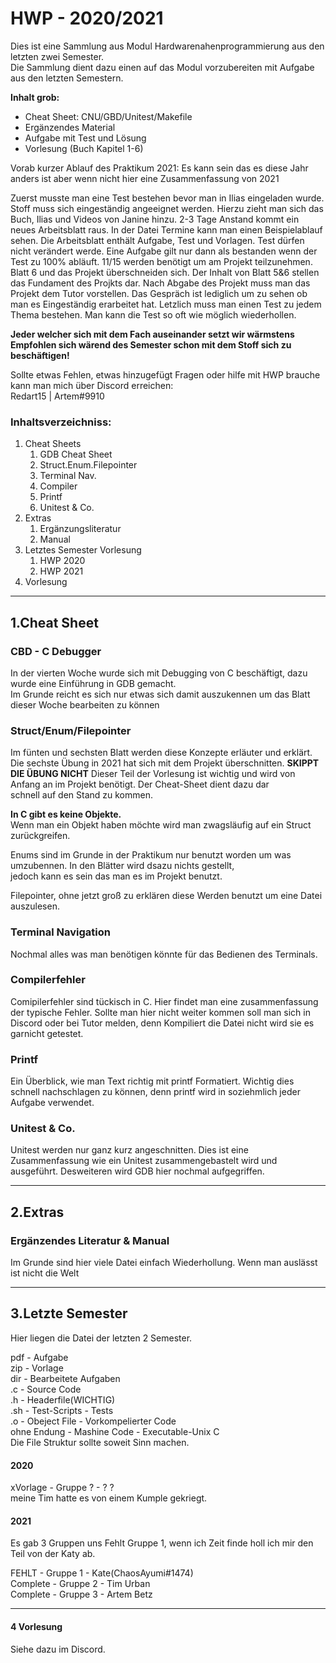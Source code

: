 
# HWP - 2020/2021

Dies ist eine Sammlung aus Modul Hardwarenahenprogrammierung aus den letzten zwei Semester.<br>
Die Sammlung dient dazu einen auf das Modul vorzubereiten mit Aufgabe aus den letzten Semestern.<br>

**Inhalt grob:**
- Cheat Sheet: CNU/GBD/Unitest/Makefile
- Ergänzendes Material
- Aufgabe mit Test und Lösung
- Vorlesung (Buch Kapitel 1-6)

Vorab kurzer Ablauf des Praktikum 2021:
Es kann sein das es diese Jahr anders ist aber wenn nicht hier eine Zusammenfassung von 2021

Zuerst musste man eine Test bestehen bevor man in Ilias eingeladen wurde. Stoff muss sich eingeständig angeeignet werden. Hierzu zieht man sich das Buch, Ilias und Videos von Janine hinzu. 2-3 Tage Anstand kommt ein neues Arbeitsblatt raus. In der Datei Termine kann man einen Beispielablauf sehen. Die Arbeitsblatt enthält Aufgabe, Test und Vorlagen. Test dürfen nicht verändert werde. Eine Aufgabe gilt nur dann als bestanden wenn der Test zu 100% abläuft. 11/15 werden benötigt um am Projekt teilzunehmen. Blatt 6 und das Projekt überschneiden sich. Der Inhalt von Blatt 5&6 stellen das Fundament des Projkts dar. Nach Abgabe des Projekt muss man das Projekt dem Tutor vorstellen. Das Gespräch ist lediglich um zu sehen ob man es Eingeständig erarbeitet hat.
Letzlich muss man einen Test zu jedem Thema bestehen. Man kann die Test so oft wie möglich wiederhollen.

**Jeder welcher sich mit dem Fach auseinander setzt wir wärmstens Empfohlen sich wärend des Semester schon mit dem Stoff sich zu beschäftigen!**

Sollte etwas Fehlen, etwas hinzugefügt Fragen oder hilfe mit HWP brauche kann man mich über Discord erreichen:<br>
Redart15 | Artem#9910


### Inhaltsverzeichniss:
1. Cheat Sheets
    1. GDB Cheat Sheet
    2. Struct.Enum.Filepointer
    3. Terminal Nav.
    4. Compiler
    5. Printf
    6. Unitest & Co.
2. Extras
    1. Ergänzungsliteratur
    2. Manual
3. Letztes Semester Vorlesung
    1. HWP 2020
    2. HWP 2021
6. Vorlesung

----

## 1.Cheat Sheet
### CBD - C Debugger
In der vierten Woche wurde sich mit Debugging von C beschäftigt, dazu wurde eine Einführung in GDB gemacht.<br>
Im Grunde reicht es sich nur etwas sich damit auszukennen um das Blatt dieser Woche bearbeiten zu können

### Struct/Enum/Filepointer
Im fünten und sechsten Blatt werden diese Konzepte erläuter und erklärt.<br>Die sechste Übung in 2021 hat sich mit dem Projekt überschnitten.
**SKIPPT DIE ÜBUNG NICHT**
Dieser Teil der Vorlesung ist wichtig und wird von Anfang an im Projekt benötigt. Der Cheat-Sheet dient dazu dar<br>
schnell auf den Stand zu kommen.

**In C gibt es keine Objekte.**<br>
Wenn man ein Objekt haben möchte wird man zwagsläufig auf ein Struct zurückgreifen.<br>

Enums sind im Grunde in der Praktikum nur benutzt worden um was umzubennen. In den Blätter wird dsazu nichts gestellt, <br>
jedoch kann es sein das man es im Projekt benutzt.

Filepointer, ohne jetzt groß zu erklären diese Werden benutzt um eine Datei auszulesen.


### Terminal Navigation
Nochmal alles was man benötigen könnte für das Bedienen des Terminals.

### Compilerfehler
Comipilerfehler sind tückisch in C. Hier findet man eine zusammenfassung der typische Fehler.
Sollte man hier nicht weiter kommen soll man sich in Discord oder bei Tutor melden,
denn Kompiliert die Datei nicht wird sie es garnicht getestet.

### Printf
Ein Überblick, wie man Text richtig mit printf Formatiert. Wichtig dies schnell nachschlagen zu können, denn printf wird in soziehmlich jeder Aufgabe verwendet.

### Unitest & Co.
Unitest werden nur ganz kurz angeschnitten. Dies ist eine Zusammenfassung wie ein Unitest zusammengebastelt wird und ausgeführt.
Desweiteren wird GDB hier nochmal aufgegriffen.

----

## 2.Extras

### Ergänzendes Literatur & Manual
Im Grunde sind hier viele Datei einfach Wiederhollung. Wenn man auslässt ist nicht die Welt

----

## 3.Letzte Semester
Hier liegen die Datei der letzten 2 Semester.

pdf - Aufgabe<br>
zip - Vorlage<br>
dir - Bearbeitete Aufgaben<br>
.c  - Source Code<br>
.h  - Headerfile(WICHTIG)<br>
.sh - Test-Scripts - Tests<br>
.o  - Obeject File - Vorkompelierter Code<br>
ohne Endung - Mashine Code - Executable-Unix C<br>
Die File Struktur sollte soweit Sinn machen.<br>

#### 2020
xVorlage - Gruppe ? - ? ?<br>
meine Tim hatte es von einem Kumple gekriegt.<br>

#### 2021
Es gab 3 Gruppen uns Fehlt Gruppe 1, wenn ich Zeit finde holl ich mir den Teil von der Katy ab.<br>

FEHLT    - Gruppe 1 - Kate(ChaosAyumi#1474) <br>
Complete - Gruppe 2 - Tim Urban<br>
Complete - Gruppe 3 - Artem Betz<br>

----

#### 4 Vorlesung
Siehe dazu im Discord.



